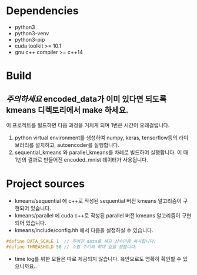 # Dependencies
- python3
- python3-venv
- python3-pip
- cuda toolkit >= 10.1
- gnu c++ compiler >= c++14

# Build
## ***주의하세요*** encoded_data가 이미 있다면 되도록 kmeans 디렉토리에서 make 하세요.
이 프로젝트를 빌드하면 다음 과정을 거치게 되며 1번은 시간이 오래걸립니다.
1. python virtual environment를 생성하여 numpy, keras, tensorflow등의 라이브러리를 설치하고, autoencoder를 실행합니다.
2. sequential_kmeans 와 parallel_kmeans를 차례로 빌드하여 실행합니다. 이 때 1번의 결과로 만들어진 encoded_mnist 데이터가 사용됩니다.

# Project sources
- kmeans/sequential 에 c++로 작성된 sequential 버전 kmeans 알고리즘이 구현되어 있습니다.
- kmeans/parallel 에 cuda c++로 작성된 parallel 버전 kmeans 알고리즘이 구현되어 있습니다.
- kmeans/include/config.hh 에서 다음을 설정하실 수 있습니다.
```c++
#define DATA_SCALE 1  // 주어진 data를 해당 상수만큼 복사합니다.
#define THREASHOLD 50 // 수렴 주기의 최대 값을 정합니다.
```
- time log를 위한 모듈은 따로 제공되지 않습니다. 육안으로도 명확히 확인할 수 있으니까요..
